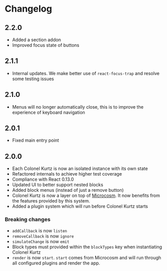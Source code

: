 # Changelog

## 2.2.0

- Added a section addon
- Improved focus state of buttons

## 2.1.1

- Internal updates. We make better use of `react-focus-trap` and
  resolve some testing issues

## 2.1.0

- Menus will no longer automatically close, this is to improve the
  experience of keyboard navigation

## 2.0.1

- Fixed main entry point

## 2.0.0

- Each Colonel Kurtz is now an isolated instance with its own state
- Refactored internals to achieve higher test coverage
- Compliance with React 0.13.0
- Updated UI to better support nested blocks
- Added block menus (instead of just a remove button)
- Colonel Kurtz is now a layer on top of
  [Microcosm](https://github.com/vigetlabs/microcosm/). It now
  benefits from the features provided by this system.
- Added a plugin system which will run before Colonel Kurtz starts

### Breaking changes

- `addCallback` is now `listen`
- `removeCallback` is now `ignore`
- `simulateChange` is now `emit`
- Block types must provided within the `blockTypes` key when instantiating Colonel Kurtz
- `render` is now `start`. `start` comes from Microcosm and will run
  through all configured plugins and render the app.
